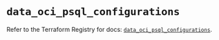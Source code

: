 # `data_oci_psql_configurations`

Refer to the Terraform Registry for docs: [`data_oci_psql_configurations`](https://registry.terraform.io/providers/hashicorp/oci/7.19.0/docs/data-sources/psql_configurations).
